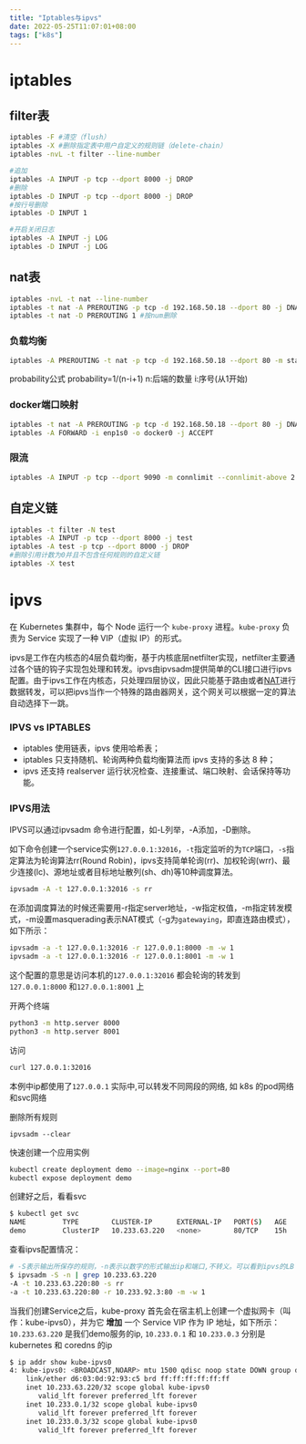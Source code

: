 ```yaml
---
title: "Iptables与ipvs"
date: 2022-05-25T11:07:01+08:00
tags: ["k8s"]
---
```


# iptables

## filter表

```bash
iptables -F #清空（flush）
iptables -X #删除指定表中用户自定义的规则链（delete-chain）
iptables -nvL -t filter --line-number
```

```bash
#追加
iptables -A INPUT -p tcp --dport 8000 -j DROP 
#删除
iptables -D INPUT -p tcp --dport 8000 -j DROP 
#按行号删除
iptables -D INPUT 1
```

```bash
#开启关闭日志
iptables -A INPUT -j LOG
iptables -D INPUT -j LOG
```

## nat表

```bash
iptables -nvL -t nat --line-number
iptables -t nat -A PREROUTING -p tcp -d 192.168.50.18 --dport 80 -j DNAT --to-destination 192.168.50.18:8000
iptables -t nat -D PREROUTING 1 #按num删除
```

### 负载均衡

```bash
iptables -A PREROUTING -t nat -p tcp -d 192.168.50.18 --dport 80 -m statistic --mode random --probability 0.5 -j DNAT --to-destination 192.168.50.18:8000
```

probability公式
probability=1/(n-i+1)
n:后端的数量
i:序号(从1开始)

### docker端口映射

```bash
iptables -t nat -A PREROUTING -p tcp -d 192.168.50.18 --dport 80 -j DNAT --to-destination 172.17.0.2:80
iptables -A FORWARD -i enp1s0 -o docker0 -j ACCEPT
```

### 限流

```bash
iptables -A INPUT -p tcp --dport 9090 -m connlimit --connlimit-above 2 -j REJECT --reject-with tcp-reset
```

## 自定义链

```bash
iptables -t filter -N test
iptables -A INPUT -p tcp --dport 8000 -j test 
iptables -A test -p tcp --dport 8000 -j DROP
#删除引用计数为0并且不包含任何规则的自定义链
iptables -X test 
```

# ipvs

在 Kubernetes 集群中，每个 Node 运行一个 `kube-proxy` 进程。`kube-proxy` 负责为 Service 实现了一种 VIP（虚拟 IP）的形式。

ipvs是工作在内核态的4层负载均衡，基于内核底层netfilter实现，netfilter主要通过各个链的钩子实现包处理和转发。ipvs由ipvsadm提供简单的CLI接口进行ipvs配置。由于ipvs工作在内核态，只处理四层协议，因此只能基于路由或者[NAT](https://zh.wikipedia.org/zh-cn/网络地址转换)进行数据转发，可以把ipvs当作一个特殊的路由器网关，这个网关可以根据一定的算法自动选择下一跳。

### IPVS vs IPTABLES

- iptables 使用链表，ipvs 使用哈希表；
- iptables 只支持随机、轮询两种负载均衡算法而 ipvs 支持的多达 8 种；
- ipvs 还支持 realserver 运行状况检查、连接重试、端口映射、会话保持等功能。

### IPVS用法

IPVS可以通过ipvsadm 命令进行配置，如-L列举，-A添加，-D删除。

如下命令创建一个service实例`127.0.0.1:32016`，`-t`指定监听的为`TCP`端口，`-s`指定算法为轮询算法rr(Round Robin)，ipvs支持简单轮询(rr)、加权轮询(wrr)、最少连接(lc)、源地址或者目标地址散列(sh、dh)等10种调度算法。

```bash
ipvsadm -A -t 127.0.0.1:32016 -s rr
```

在添加调度算法的时候还需要用-r指定server地址，-w指定权值，-m指定转发模式，-m设置masquerading表示NAT模式（-g为`gatewaying`，即直连路由模式），如下所示：

```bash
ipvsadm -a -t 127.0.0.1:32016 -r 127.0.0.1:8000 -m -w 1
ipvsadm -a -t 127.0.0.1:32016 -r 127.0.0.1:8001 -m -w 1
```

这个配置的意思是访问本机的`127.0.0.1:32016` 都会轮询的转发到 `127.0.0.1:8000` 和`127.0.0.1:8001` 上

开两个终端

```bash
python3 -m http.server 8000
python3 -m http.server 8001
```

访问

```bash
curl 127.0.0.1:32016
```

本例中ip都使用了`127.0.0.1` 实际中,可以转发不同网段的网络, 如 k8s 的pod网络和svc网络

删除所有规则

```
ipvsadm --clear
```

快速创建一个应用实例

```bash
kubectl create deployment demo --image=nginx --port=80
kubectl expose deployment demo
```

创建好之后，看看svc

```bash
$ kubectl get svc
NAME         TYPE        CLUSTER-IP      EXTERNAL-IP   PORT(S)   AGE
demo         ClusterIP   10.233.63.220   <none>        80/TCP    15h
```

查看ipvs配置情况：

```bash
# -S表示输出所保存的规则，-n表示以数字的形式输出ip和端口,不转义。可以看到ipvs的LB IP为ClusterIP，算法为rr。模式为NAT模式。
$ ipvsadm -S -n | grep 10.233.63.220
-A -t 10.233.63.220:80 -s rr
-a -t 10.233.63.220:80 -r 10.233.92.3:80 -m -w 1
```

当我们创建Service之后，kube-proxy 首先会在宿主机上创建一个虚拟网卡（叫作：kube-ipvs0），并为它 **增加** 一个 Service VIP 作为 IP 地址，如下所示：`10.233.63.220` 是我们demo服务的ip, `10.233.0.1` 和 `10.233.0.3` 分别是 kubernetes 和 coredns 的ip

```bash
$ ip addr show kube-ipvs0
4: kube-ipvs0: <BROADCAST,NOARP> mtu 1500 qdisc noop state DOWN group default 
    link/ether d6:03:0d:92:93:c5 brd ff:ff:ff:ff:ff:ff
    inet 10.233.63.220/32 scope global kube-ipvs0
       valid_lft forever preferred_lft forever
    inet 10.233.0.1/32 scope global kube-ipvs0
       valid_lft forever preferred_lft forever
    inet 10.233.0.3/32 scope global kube-ipvs0
       valid_lft forever preferred_lft forever
```
